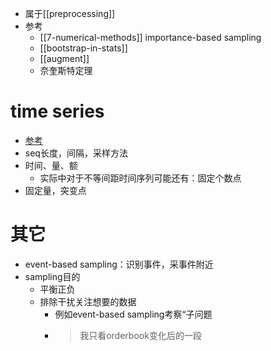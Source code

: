 - 属于[[preprocessing]]
- 参考
  - [[7-numerical-methods]] importance-based sampling
  - [[bootstrap-in-stats]]
  - [[augment]]
  - 奈奎斯特定理
# time series
- [参考](https://zhuanlan.zhihu.com/p/158814757)
- seq长度，间隔，采样方法
- 时间、量、额
  - 实际中对于不等间距时间序列可能还有：固定个数点
- 固定量，突变点
# 其它
- event-based sampling：识别事件，采事件附近
- sampling目的
  - 平衡正负
  - 排除干扰关注想要的数据
    - 例如event-based sampling考察“子问题
    - > 我只看orderbook变化后的一段